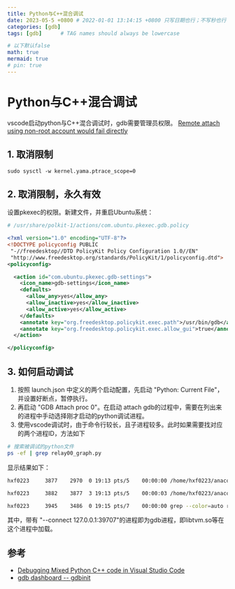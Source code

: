 ```yaml
---
title: Python与C++混合调试
date: 2023-05-5 +0800 # 2022-01-01 13:14:15 +0800 只写日期也行；不写秒也行；这样也行 2022-03-09T00:55:42+08:00
categories: [gdb]
tags: [gdb]      # TAG names should always be lowercase

# 以下默认false
math: true
mermaid: true
# pin: true
---
```


# Python与C++混合调试

vscode启动python与C++混合调试时，gdb需要管理员权限。
[Remote attach using non-root account would fail directly](https://github.com/microsoft/vscode-remote-release/issues/2053)

## 1. 取消限制

```shell
sudo sysctl -w kernel.yama.ptrace_scope=0
```

## 2. 取消限制，永久有效

设置pkexec的权限。新建文件，并重启Ubuntu系统：

```bash
# /usr/share/polkit-1/actions/com.ubuntu.pkexec.gdb.policy
```

```xml
<?xml version="1.0" encoding="UTF-8"?>
<!DOCTYPE policyconfig PUBLIC
 "-//freedesktop//DTD PolicyKit Policy Configuration 1.0//EN"
 "http://www.freedesktop.org/standards/PolicyKit/1/policyconfig.dtd">
<policyconfig>

  <action id="com.ubuntu.pkexec.gdb-settings">
    <icon_name>gdb-settings</icon_name>
    <defaults>
      <allow_any>yes</allow_any>
      <allow_inactive>yes</allow_inactive>
      <allow_active>yes</allow_active>
    </defaults>
    <annotate key="org.freedesktop.policykit.exec.path">/usr/bin/gdb</annotate>
    <annotate key="org.freedesktop.policykit.exec.allow_gui">true</annotate>
  </action>

</policyconfig>
```

## 3. 如何启动调试

1. 按照 launch.json 中定义的两个启动配置，先启动 "Python: Current File"，并设置好断点，暂停执行。
2. 再启动 "GDB Attach proc 0"。在启动 attach gdb的过程中，需要在列出来的进程中手动选择刚才启动的python调试进程。
3. 使用vscode调试时，由于命令行较长，且子进程较多。此时如果需要找对应的两个进程ID，方法如下

```bash
# 搜索被调试的python文件
ps -ef | grep relay00_graph.py
```

显示结果如下：

```bash
hxf0223     3877    2970  0 19:13 pts/5    00:00:00 /home/hxf0223/anaconda3/bin/python /home/hxf0223/.vscode-server/extensions/ms-python.python-2022.18.2/pythonFiles/lib/python/debugpy/adapter/../../debugpy/launcher 40627 -- /home/hxf0223/work/tvm_study/python/relay00_graph.py

hxf0223     3882    3877  3 19:13 pts/5    00:00:03 /home/hxf0223/anaconda3/bin/python /home/hxf0223/.vscode-server/extensions/ms-python.python-2022.18.2/pythonFiles/lib/python/debugpy/adapter/../../debugpy/launcher/../../debugpy --connect 127.0.0.1:39707 --configure-qt none --adapter-access-token 138af13a7101628b9d16326d38bf3a390f664ea5d7afcdbebbbc4a67c10708ec /home/hxf0223/work/tvm_study/python/relay00_graph.py

hxf0223     3945    3486  0 19:15 pts/7    00:00:00 grep --color=auto relay00_graph.p
```

其中，带有 "--connect 127.0.0.1:39707"的进程即为gdb进程，即libtvm.so等在这个进程中加载。

## 参考

- [Debugging Mixed Python C++ code in Visual Studio Code](https://gist.github.com/asroy/ca018117e5dbbf53569b696a8c89204f#file-debugging-mixed-python-c-code-in-visual-studio-code)
- [gdb dashboard -- gdbinit](https://github.com/cyrus-and/gdb-dashboard)
